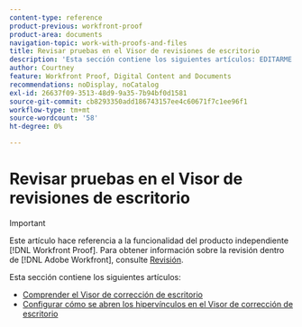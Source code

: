 ```yaml
---
content-type: reference
product-previous: workfront-proof
product-area: documents
navigation-topic: work-with-proofs-and-files
title: Revisar pruebas en el Visor de revisiones de escritorio
description: 'Esta sección contiene los siguientes artículos: EDITARME.'
author: Courtney
feature: Workfront Proof, Digital Content and Documents
recommendations: noDisplay, noCatalog
exl-id: 26637f09-3513-48d9-9a35-7b94bf0d1581
source-git-commit: cb8293350add186743157ee4c60671f7c1ee96f1
workflow-type: tm+mt
source-wordcount: '58'
ht-degree: 0%

---
```


# Revisar pruebas en el Visor de revisiones de escritorio

>[!IMPORTANT]
>
>Este artículo hace referencia a la funcionalidad del producto independiente [!DNL Workfront Proof]. Para obtener información sobre la revisión dentro de [!DNL Adobe Workfront], consulte [Revisión](../../../review-and-approve-work/proofing/proofing.md).

Esta sección contiene los siguientes artículos:

* [Comprender el Visor de corrección de escritorio](../../../workfront-proof/wp-work-proofsfiles/review-proofs-dpv/destop-proofing-viewer.md)
* [Configurar cómo se abren los hipervínculos en el Visor de corrección de escritorio](../../../workfront-proof/wp-work-proofsfiles/review-proofs-dpv/configure-how-hyperlinks-open.md)
